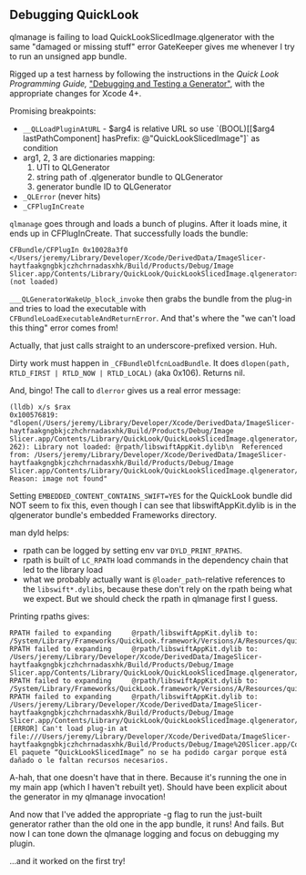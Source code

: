 ## Debugging QuickLook
qlmanage is failing to load QuickLookSlicedImage.qlgenerator with the same
"damaged or missing stuff" error GateKeeper gives me whenever I try to run an
unsigned app bundle.

Rigged up a test harness by following the instructions in the
*Quick Look Programming Guide,*
["Debugging and Testing a Generator"](https://developer.apple.com/library/prerelease/mac/documentation/UserExperience/Conceptual/Quicklook_Programming_Guide/Articles/QLDebugTest.html#//apple_ref/doc/uid/TP40005020-CH14-SW4),
with the appropriate changes for Xcode 4+.

Promising breakpoints:

- `__QLLoadPluginAtURL` - $arg4 is relative URL so use `(BOOL)[[$arg4 lastPathComponent] hasPrefix: @"QuickLookSlicedImage"]` as condition
- arg1, 2, 3 are dictionaries mapping:
  1. UTI to QLGenerator
  2. string path of .qlgenerator bundle to QLGenerator
  3. generator bundle ID to QLGenerator
- `_QLError` (never hits)
- `_CFPlugInCreate`

`qlmanage` goes through and loads a bunch of plugins. After it loads mine, it
ends up in CFPlugInCreate.
That successfully loads the bundle:

```
CFBundle/CFPlugIn 0x10028a3f0 </Users/jeremy/Library/Developer/Xcode/DerivedData/ImageSlicer-haytfaakgngbkjczhchrnadasxhk/Build/Products/Debug/Image Slicer.app/Contents/Library/QuickLook/QuickLookSlicedImage.qlgenerator> (not loaded)
```

`___QLGeneratorWakeUp_block_invoke` then grabs the bundle from the plug-in and
tries to load the executable with `CFBundleLoadExecutableAndReturnError`.
And that's where the "we can't load this thing" error comes from!

Actually, that just calls straight to an underscore-prefixed version. Huh.

Dirty work must happen in `_CFBundleDlfcnLoadBundle`.
It does `dlopen(path, RTLD_FIRST | RTLD_NOW | RTLD_LOCAL)` (aka 0x106).
Returns nil.

And, bingo! The call to `dlerror` gives us a real error message:

```
(lldb) x/s $rax
0x100576819: "dlopen(/Users/jeremy/Library/Developer/Xcode/DerivedData/ImageSlicer-haytfaakgngbkjczhchrnadasxhk/Build/Products/Debug/Image Slicer.app/Contents/Library/QuickLook/QuickLookSlicedImage.qlgenerator/Contents/MacOS/QuickLookSlicedImage, 262): Library not loaded: @rpath/libswiftAppKit.dylib\n  Referenced from: /Users/jeremy/Library/Developer/Xcode/DerivedData/ImageSlicer-haytfaakgngbkjczhchrnadasxhk/Build/Products/Debug/Image Slicer.app/Contents/Library/QuickLook/QuickLookSlicedImage.qlgenerator/Contents/MacOS/QuickLookSlicedImage\n  Reason: image not found"
```

Setting `EMBEDDED_CONTENT_CONTAINS_SWIFT=YES` for the QuickLook bundle did NOT
seem to fix this, even though I can see that libswiftAppKit.dylib is in the
qlgenerator bundle's embedded Frameworks directory.

man dyld helps:

- rpath can be logged by setting env var `DYLD_PRINT_RPATHS`.
- rpath is built of `LC_RPATH` load commands in the dependency chain that led to the library load
- what we probably actually want is `@loader_path`-relative references to the
  `libswift*.dylibs`, because these don't rely on the rpath being what we
  expect. But we should check the rpath in qlmanage first I guess.

Printing rpaths gives:

```
RPATH failed to expanding     @rpath/libswiftAppKit.dylib to: /System/Library/Frameworks/QuickLook.framework/Versions/A/Resources/quicklookd.app/Contents/MacOS/../Frameworks/libswiftAppKit.dylib
RPATH failed to expanding     @rpath/libswiftAppKit.dylib to: /Users/jeremy/Library/Developer/Xcode/DerivedData/ImageSlicer-haytfaakgngbkjczhchrnadasxhk/Build/Products/Debug/Image Slicer.app/Contents/Library/QuickLook/QuickLookSlicedImage.qlgenerator/Contents/MacOS/../Frameworks/libswiftAppKit.dylib
RPATH failed to expanding     @rpath/libswiftAppKit.dylib to: /System/Library/Frameworks/QuickLook.framework/Versions/A/Resources/quicklookd.app/Contents/MacOS/../Frameworks/libswiftAppKit.dylib
RPATH failed to expanding     @rpath/libswiftAppKit.dylib to: /Users/jeremy/Library/Developer/Xcode/DerivedData/ImageSlicer-haytfaakgngbkjczhchrnadasxhk/Build/Products/Debug/Image Slicer.app/Contents/Library/QuickLook/QuickLookSlicedImage.qlgenerator/Contents/MacOS/../Frameworks/libswiftAppKit.dylib
[ERROR] Can't load plug-in at file:///Users/jeremy/Library/Developer/Xcode/DerivedData/ImageSlicer-haytfaakgngbkjczhchrnadasxhk/Build/Products/Debug/Image%20Slicer.app/Contents/Library/QuickLook/QuickLookSlicedImage.qlgenerator/: El paquete “QuickLookSlicedImage” no se ha podido cargar porque está dañado o le faltan recursos necesarios.
```

A-hah, that one doesn't have that in there.
Because it's running the one in my main app (which I haven't rebuilt yet).
Should have been explicit about the generator in my qlmanage invocation!

And now that I've added the appropriate -g flag to run the just-built generator
rather than the old one in the app bundle, it runs! And fails. But now I can
tone down the qlmanage logging and focus on debugging my plugin.

…and it worked on the first try!
